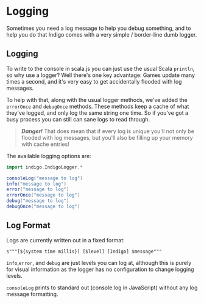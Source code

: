 # Logging

Sometimes you need a log message to help you debug something, and to help you do that Indigo comes with a very simple / border-line dumb logger.

## Logging

To write to the console in scala.js you can just use the usual Scala `println`, so why use a logger? Well there's one key advantage: Games update many times a second, and it's very easy to get accidentally flooded with log messages.

To help with that, along with the usual logger methods, we've added the `errorOnce` and `debugOnce` methods. These methods keep a cache of what they've logged, and only log the same string one time. So if you've got a busy process you can still can sane logs to read through.

> ***Danger!*** That does mean that if every log is unique you'll not only be flooded with log messages, but you'll also be filling up your memory with cache entries!

The available logging options are:

```scala mdoc:js
import indigo.IndigoLogger.*

consoleLog("message to log")
info("message to log")
error("message to log")
errorOnce("message to log")
debug("message to log")
debugOnce("message to log")
```

## Log Format

Logs are currently written out in a fixed format:

`s"""[${system time millis}] [$level] [Indigo] $message"""`

`info`,`error`, and `debug` are just levels you can log at, although this is purely for visual information as the logger has no configuration to change logging levels.

`consoleLog` prints to standard out (console.log in JavaScript) without any log message formatting.
